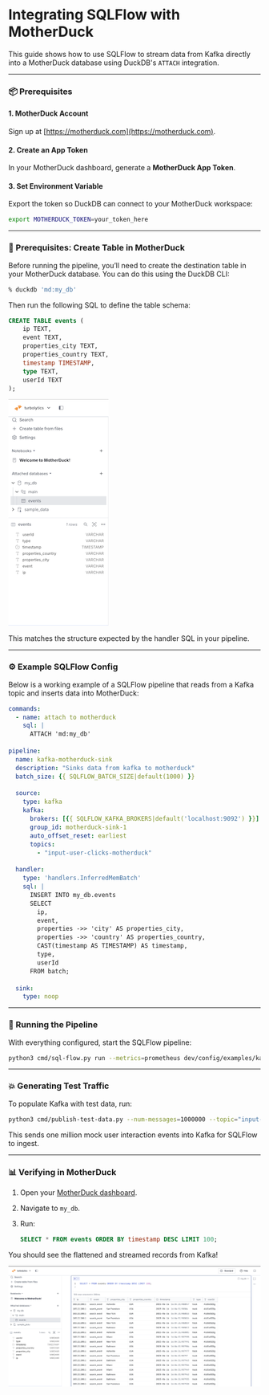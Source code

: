 # Integrating SQLFlow with MotherDuck

This guide shows how to use SQLFlow to stream data from Kafka directly into a MotherDuck database using DuckDB's `ATTACH` integration.

---

### 📦 Prerequisites

#### 1. **MotherDuck Account**

Sign up at [https://motherduck.com](https://motherduck.com).

#### 2. **Create an App Token**

In your MotherDuck dashboard, generate a **MotherDuck App Token**.

#### 3. **Set Environment Variable**

Export the token so DuckDB can connect to your MotherDuck workspace:

```bash
export MOTHERDUCK_TOKEN=your_token_here
```

---

### 🧱 Prerequisites: Create Table in MotherDuck

Before running the pipeline, you’ll need to create the destination table in your MotherDuck database. You can do this using the DuckDB CLI:

```bash
% duckdb 'md:my_db'
```

Then run the following SQL to define the table schema:

```sql
CREATE TABLE events (
    ip TEXT,
    event TEXT,
    properties_city TEXT,
    properties_country TEXT,
    timestamp TIMESTAMP,
    type TEXT,
    userId TEXT
);
```

![motherduck events table](./static/motherduck_events_table.png)

This matches the structure expected by the handler SQL in your pipeline.

---

### ⚙️ Example SQLFlow Config

Below is a working example of a SQLFlow pipeline that reads from a Kafka topic and inserts data into MotherDuck:

```yaml
commands:
  - name: attach to motherduck
    sql: |
      ATTACH 'md:my_db'

pipeline:
  name: kafka-motherduck-sink
  description: "Sinks data from kafka to motherduck"
  batch_size: {{ SQLFLOW_BATCH_SIZE|default(1000) }}

  source:
    type: kafka
    kafka:
      brokers: [{{ SQLFLOW_KAFKA_BROKERS|default('localhost:9092') }}]
      group_id: motherduck-sink-1
      auto_offset_reset: earliest
      topics:
        - "input-user-clicks-motherduck"

  handler:
    type: 'handlers.InferredMemBatch'
    sql: |
      INSERT INTO my_db.events
      SELECT
        ip,
        event,
        properties ->> 'city' AS properties_city,
        properties ->> 'country' AS properties_country,
        CAST(timestamp AS TIMESTAMP) AS timestamp,
        type,
        userId
      FROM batch;

  sink:
    type: noop
```

---

### 🚀 Running the Pipeline

With everything configured, start the SQLFlow pipeline:

```bash
python3 cmd/sql-flow.py run --metrics=prometheus dev/config/examples/kafka.motherduck.yml
```

---

### 💥 Generating Test Traffic

To populate Kafka with test data, run:

```bash
python3 cmd/publish-test-data.py --num-messages=1000000 --topic="input-user-clicks-motherduck"
```

This sends one million mock user interaction events into Kafka for SQLFlow to ingest.

---

### 📊 Verifying in MotherDuck

1. Open your [MotherDuck dashboard](https://app.motherduck.com).
2. Navigate to `my_db`.
3. Run:

   ```sql
   SELECT * FROM events ORDER BY timestamp DESC LIMIT 100;
   ```

You should see the flattened and streamed records from Kafka!

![motherduck events](./static/motherduck_events.png)